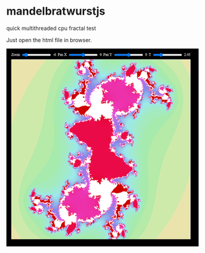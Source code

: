 # mandelbratwurstjs
quick multithreaded cpu fractal test

Just open the html file in browser.

![cap](./Capture.PNG)
